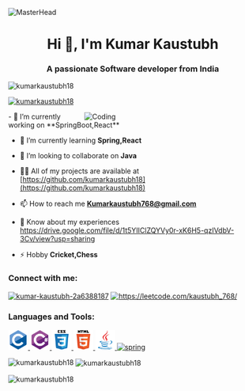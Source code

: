 ![MasterHead](https://www.michaelpage.co.in/sites/michaelpage.co.in/files/2022-05/Software%20Developer.jpg)
<h1 align="center">Hi 👋, I'm Kumar Kaustubh</h1>
<h3 align="center">A passionate Software developer from India</h3>
<p align="left"> <img src="https://komarev.com/ghpvc/?username=kumarkaustubh18&label=Profile%20views&color=0e75b6&style=flat" alt="kumarkaustubh18" /> </p>

<p align="left"> <a href="https://github.com/ryo-ma/github-profile-trophy"><img src="https://github-profile-trophy.vercel.app/?username=kumarkaustubh18" alt="kumarkaustubh18" /></a> </p>

<img align ="right" alt ="Coding" width="350" src="https://techasoft.com/uploads/Developer.jpg">
- 🔭 I’m currently working on **SpringBoot,React**

- 🌱 I’m currently learning **Spring,React**

- 👯 I’m looking to collaborate on **Java**

- 👨‍💻 All of my projects are available at [https://github.com/kumarkaustubh18](https://github.com/kumarkaustubh18)

- 📫 How to reach me **Kumarkaustubh768@gmail.com**

- 📄 Know about my experiences https://drive.google.com/file/d/1t5YIIClZQYVy0r-xK6H5-qzIVdbV-3Cv/view?usp=sharing

- ⚡ Hobby **Cricket,Chess**

<h3 align="left">Connect with me:</h3>
<p align="left">
<a href="https://linkedin.com/in/kumar-kaustubh-2a6388187" target="blank"><img align="center" src="https://raw.githubusercontent.com/rahuldkjain/github-profile-readme-generator/master/src/images/icons/Social/linked-in-alt.svg" alt="kumar-kaustubh-2a6388187" height="30" width="40" /></a>
<a href="https://www.leetcode.com/https://leetcode.com/kaustubh_768/" target="blank"><img align="center" src="https://raw.githubusercontent.com/rahuldkjain/github-profile-readme-generator/master/src/images/icons/Social/leet-code.svg" alt="https://leetcode.com/kaustubh_768/" height="30" width="40" /></a>
</p>

<h3 align="left">Languages and Tools:</h3>
<p align="left"> <a href="https://www.cprogramming.com/" target="_blank" rel="noreferrer"> <img src="https://raw.githubusercontent.com/devicons/devicon/master/icons/c/c-original.svg" alt="c" width="40" height="40"/> </a> <a href="https://www.w3schools.com/cs/" target="_blank" rel="noreferrer"> <img src="https://raw.githubusercontent.com/devicons/devicon/master/icons/csharp/csharp-original.svg" alt="csharp" width="40" height="40"/> </a> <a href="https://www.w3schools.com/css/" target="_blank" rel="noreferrer"> <img src="https://raw.githubusercontent.com/devicons/devicon/master/icons/css3/css3-original-wordmark.svg" alt="css3" width="40" height="40"/> </a> <a href="https://www.w3.org/html/" target="_blank" rel="noreferrer"> <img src="https://raw.githubusercontent.com/devicons/devicon/master/icons/html5/html5-original-wordmark.svg" alt="html5" width="40" height="40"/> </a> <a href="https://www.java.com" target="_blank" rel="noreferrer"> <img src="https://raw.githubusercontent.com/devicons/devicon/master/icons/java/java-original.svg" alt="java" width="40" height="40"/> </a> <a href="https://spring.io/" target="_blank" rel="noreferrer"> <img src="https://www.vectorlogo.zone/logos/springio/springio-icon.svg" alt="spring" width="40" height="40"/> </a> </p>

<p><img align="left" src="https://github-readme-stats.vercel.app/api/top-langs?username=kumarkaustubh18&show_icons=true&locale=en&layout=compact" alt="kumarkaustubh18" /></p>

<p>&nbsp;<img align="center" src="https://github-readme-stats.vercel.app/api?username=kumarkaustubh18&show_icons=true&locale=en" alt="kumarkaustubh18" /></p>

<p><img align="center" src="https://github-readme-streak-stats.herokuapp.com/?user=kumarkaustubh18&" alt="kumarkaustubh18" /></p>
